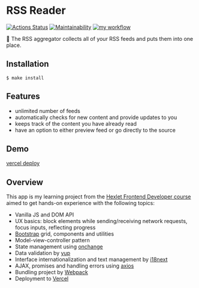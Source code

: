 # RSS Reader

[![Actions Status](https://github.com/ola-9/frontend-project-lvl3/workflows/hexlet-check/badge.svg)](https://github.com/ola-9/frontend-project-lvl3/actions) [![Maintainability](https://api.codeclimate.com/v1/badges/5b8f73fe2f0c0123897e/maintainability)](https://codeclimate.com/github/ola-9/frontend-project-lvl3/maintainability) [![my workflow](https://github.com/ola-9/frontend-project-lvl3/actions/workflows/my-check.yml/badge.svg)](https://github.com/ola-9/frontend-project-lvl3/actions/workflows/my-check.yml)

🎉 The RSS aggregator collects all of your RSS feeds and puts them into one place.

## Installation
```
$ make install
```

## Features
- unlimited number of feeds
- automatically checks for new content and provide updates to you
- keeps track of the content you have already read
- have an option to either preview feed or go directly to the source


## Demo
[vercel deploy](https://frontend-project-lvl3-lake-eight.vercel.app/)

## Overview
This app is my learning project from the [Hexlet Frontend Developer course](https://hexlet.io) aimed to get hands-on experience with the following topics:
- Vanilla JS and DOM API 
- UX basics: block elements while sending/receiving network requests, focus inputs, reflecting progress
- [Bootstrap](https://getbootstrap.com/) grid, components and utilities
- Model-view-controller pattern
- State management using [onchange](https://github.com/Qard/onchange)
- Data validation by [yup](https://github.com/jquense/yup)
- Interface internationalization and text management by [i18next](https://www.i18next.com/)
- AJAX, promises and handling errors using [axios](https://github.com/axios/axios)
- Bundling project by [Webpack](https://webpack.js.org/)
- Deployment to [Vercel](https://vercel.com/)